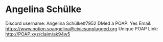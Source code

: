 # Angelina Schülke

Discord username: Angelina Schülke#7952
DMed a POAP: Yes
Email: https://www.notion.soangelina@civicsunplugged.org
Unique POAP Link: http://POAP.xyz/claim/ak94w5